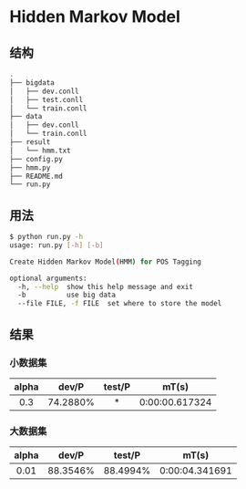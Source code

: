 # Hidden Markov Model

## 结构

```sh
.
├── bigdata
│   ├── dev.conll
│   ├── test.conll
│   └── train.conll
├── data
│   ├── dev.conll
│   └── train.conll
├── result
│   └── hmm.txt
├── config.py
├── hmm.py
├── README.md
└── run.py
```

## 用法

```sh
$ python run.py -h
usage: run.py [-h] [-b]

Create Hidden Markov Model(HMM) for POS Tagging

optional arguments:
  -h, --help  show this help message and exit
  -b          use big data
  --file FILE, -f FILE  set where to store the model
```

## 结果

### 小数据集

| alpha |  dev/P   | test/P |     mT(s)      |
| :---: | :------: | :----: | :------------: |
|  0.3  | 74.2880% |   *    | 0:00:00.617324 |

### 大数据集

| alpha | dev/P | test/P | mT(s) |
| :------: | :-------: | :------: | :------: |
| 0.01  | 88.3546% | 88.4994%  | 0:00:04.341691 |